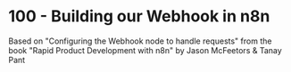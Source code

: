 # 100 - Building our Webhook in n8n

Based on "Configuring the Webhook node to handle requests" from the book "Rapid Product Development with n8n" by Jason McFeetors & Tanay Pant


